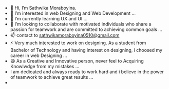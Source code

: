 - 👋 Hi, I’m Sathwika Moraboyina.
- 👀 I’m interested in web Designing and Web Development ...
- 🌱 I’m currently learning UX and UI ...
- 💞️ I’m looking to collaborate with motivated individuals who share a passion for teamwork and are committed to achieving common goals ...
- 📫 contact to sathwikamoraboyina0510@gmail.com
- ⚡ Very much interested to work on designing. As a student from Bachelor of Technology and having interest on designing, i choosed my career in web Designing ...
- 😄 As a Creative and Innovative person, never feel to Acquiring Knowlwdge from my mistakes ...
-    I am dedicated and always ready to work hard and i believe in the power of teamwork to achieve great results ...   
- 

<!---
SathwikaMoraboyina/SathwikaMoraboyina is a ✨ special ✨ repository because its `README.md` (this file) appears on your GitHub profile.
You can click the Preview link to take a look at your changes.
--->

